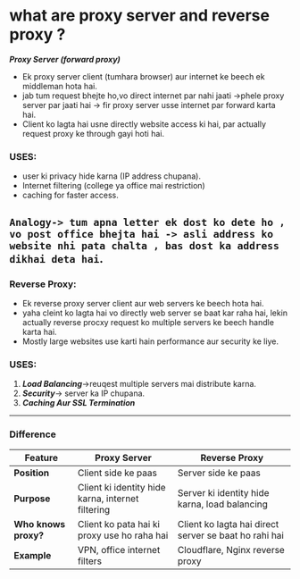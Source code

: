 # what are proxy server and reverse proxy ?


***Proxy Server (forward proxy)***
- Ek proxy server client (tumhara browser) aur internet ke beech ek middleman hota hai.
- jab tum request bhejte ho,vo direct internet par nahi jaati ->phele proxy server par jaati hai -> fir proxy server usse internet par forward karta hai.
- Client ko lagta hai usne directly website access ki hai, par actually request proxy ke through gayi hoti hai.


### USES:

- user ki privacy hide karna (IP address chupana).
- Internet filtering (college ya office mai restriction)
- caching for faster access.


`Analogy-> tum apna letter ek dost ko dete ho , vo post office bhejta hai -> asli address ko website nhi pata chalta , bas dost ka address dikhai deta hai`.
---
### Reverse Proxy:
- Ek reverse proxy server client aur web servers ke beech hota hai.
-  yaha cleint ko lagta hai vo directly web server se baat kar raha hai, lekin actually reverse procxy request ko multiple servers ke beech handle karta hai.
- Mostly large websites use karti hain performance aur security ke liye.

### USES:
1. ***Load Balancing***->reuqest multiple servers mai distribute karna.
2. ***Security***-> server ka IP chupana. 
3. ***Caching Aur SSL Termination***
---
### Difference

| Feature              | Proxy Server                                      | Reverse Proxy                                         |
| -------------------- | ------------------------------------------------- | ----------------------------------------------------- |
| **Position**         | Client side ke paas                               | Server side ke paas                                   |
| **Purpose**          | Client ki identity hide karna, internet filtering | Server ki identity hide karna, load balancing         |
| **Who knows proxy?** | Client ko pata hai ki proxy use ho raha hai       | Client ko lagta hai direct server se baat ho rahi hai |
| **Example**          | VPN, office internet filters                      | Cloudflare, Nginx reverse proxy                       |
